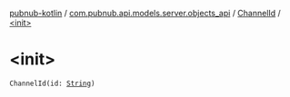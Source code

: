 [pubnub-kotlin](../../index.md) / [com.pubnub.api.models.server.objects_api](../index.md) / [ChannelId](index.md) / [&lt;init&gt;](./-init-.md)

# &lt;init&gt;

`ChannelId(id: `[`String`](https://kotlinlang.org/api/latest/jvm/stdlib/kotlin/-string/index.html)`)`